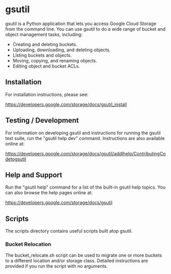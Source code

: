 # gsutil

gsutil is a Python application that lets you access Google Cloud Storage from
the command line. You can use gsutil to do a wide range of bucket and object
management tasks, including:

* Creating and deleting buckets.
* Uploading, downloading, and deleting objects.
* Listing buckets and objects.
* Moving, copying, and renaming objects.
* Editing object and bucket ACLs.

## Installation

For installation instructions, please see:

https://developers.google.com/storage/docs/gsutil_install

## Testing / Development

For information on developing gsutil and instructions for running the gsutil
test suite, run the "gsutil help dev" command. Instructions are also available
online at:

https://developers.google.com/storage/docs/gsutil/addlhelp/ContributingCodetogsutil

## Help and Support

Run the "gsutil help" command for a list of the built-in gsutil help topics.
You can also browse the help pages online at:

https://developers.google.com/storage/docs/gsutil

## Scripts

The scripts directory contains useful scripts built atop gsutil.

### Bucket Relocation

The bucket_relocate.sh script can be used to migrate one or more buckets to a
different location and/or storage class. Detailed instructions are provided
if you run the script with no arguments.
